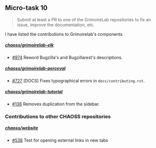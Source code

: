 ## Micro-task 10

> Submit at least a PR to one of the GrimoireLab repositories to fix an issue, improve the documentation, etc.
> 
I have listed the contributions to Grimoirelab's components

##### [chaoss/grimoirelab-elk](https://github.com/chaoss/grimoirelab-elk)

- [#974](https://github.com/chaoss/grimoirelab-elk/pull/974) Reword Bugzilla's and Bugzillarest's descriptions.

##### [chaoss/grimoirelab-perceval](https://github.com/chaoss/grimoirelab-perceval)

- [#727](https://github.com/chaoss/grimoirelab-perceval/pull/727) [DOCS] Fixes typographical errors in `docs/contributing.rst`.

##### [chaoss/grimoirelab-tutorial](https://github.com/chaoss/grimoirelab-tutorial)

- [#136](https://github.com/chaoss/grimoirelab-tutorial/pull/136) Removes duplication from the sidebar.

### Contributions to other CHAOSS repositories

##### [chaoss/website](https://github.com/chaoss/website)
- [#538](https://github.com/chaoss/website/pull/538) Test for opening external links in new tabs
